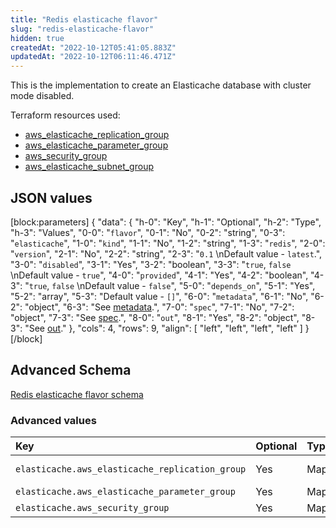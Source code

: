```yaml
---
title: "Redis elasticache flavor"
slug: "redis-elasticache-flavor"
hidden: true
createdAt: "2022-10-12T05:41:05.883Z"
updatedAt: "2022-10-12T06:11:46.471Z"
---
```

This is the implementation to create an Elasticache database with cluster mode disabled.

Terraform resources used:

- [aws_elasticache_replication_group](https://registry.terraform.io/providers/hashicorp/aws/latest/docs/resources/elasticache_replication_group)
- [aws_elasticache_parameter_group](https://registry.terraform.io/providers/hashicorp/aws/latest/docs/resources/elasticache_parameter_group)
- [aws_security_group](https://registry.terraform.io/providers/hashicorp/aws/latest/docs/resources/security_group)
- [aws_elasticache_subnet_group](https://registry.terraform.io/providers/hashicorp/aws/latest/docs/resources/elasticache_subnet_group)

## JSON values

[block:parameters]
{
  "data": {
    "h-0": "Key",
    "h-1": "Optional",
    "h-2": "Type",
    "h-3": "Values",
    "0-0": "`flavor`",
    "0-1": "No",
    "0-2": "string",
    "0-3": "`elasticache`",
    "1-0": "`kind`",
    "1-1": "No",
    "1-2": "string",
    "1-3": "`redis`",
    "2-0": "`version`",
    "2-1": "No",
    "2-2": "string",
    "2-3": "`0.1`  \nDefault value - `latest`.",
    "3-0": "`disabled`",
    "3-1": "Yes",
    "3-2": "boolean",
    "3-3": "`true`, `false`  \nDefault value - `true`",
    "4-0": "`provided`",
    "4-1": "Yes",
    "4-2": "boolean",
    "4-3": "`true`, `false`  \nDefault value - `false`",
    "5-0": "`depends_on`",
    "5-1": "Yes",
    "5-2": "array",
    "5-3": "Default value - `[]`",
    "6-0": "`metadata`",
    "6-1": "No",
    "6-2": "object",
    "6-3": "See [metadata](https://readme.facets.cloud/docs/redis-intent#metadata).",
    "7-0": "`spec`",
    "7-1": "No",
    "7-2": "object",
    "7-3": "See [spec](https://readme.facets.cloud/docs/redis-intent#spec).",
    "8-0": "`out`",
    "8-1": "Yes",
    "8-2": "object",
    "8-3": "See [out](https://readme.facets.cloud/docs/redis-intent#out)."
  },
  "cols": 4,
  "rows": 9,
  "align": [
    "left",
    "left",
    "left",
    "left"
  ]
}
[/block]

## Advanced Schema

[Redis elasticache flavor schema](https://facets-cloud.github.io/facets-schemas/schemas/redis/flavor-elasticache.schema.json)

### Advanced values

| Key                                             | Optional | Type | Description                                                                                                                                                                                               |
| :---------------------------------------------- | :------- | :--- | :-------------------------------------------------------------------------------------------------------------------------------------------------------------------------------------------------------- |
| `elasticache.aws_elasticache_replication_group` | Yes      | Map  | Cluster values for this resource as per the <https://registry.terraform.io/providers/hashicorp/aws/latest/docs/resources/elasticache_replication_group>.                                                  |
| `elasticache.aws_elasticache_parameter_group`   | Yes      | Map  | Parameter group values for this resource as per the [elasticache_parameter_group documentation](https://registry.terraform.io/providers/hashicorp/aws/latest/docs/resources/elasticache_parameter_group). |
| `elasticache.aws_security_group`                | Yes      | Map  | Security group values for this resource as per the [security_group documentation](https://registry.terraform.io/providers/hashicorp/aws/latest/docs/resources/security_group).                            |